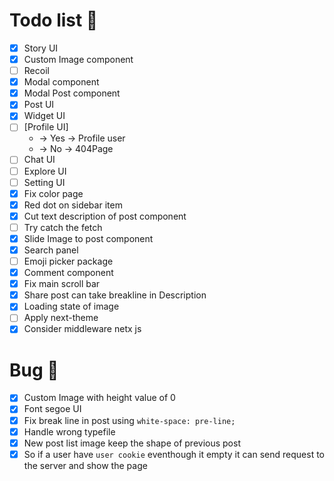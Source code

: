 # Todo list 📃

- [x] Story UI
- [x] Custom Image component
- [ ] Recoil
- [x] Modal component
- [x] Modal Post component
- [x] Post UI
- [x] Widget UI
- [ ] [Profile UI]
  - -> Yes -> Profile user
  - -> No -> 404Page
- [ ] Chat UI
- [ ] Explore UI
- [ ] Setting UI
- [x] Fix color page
- [x] Red dot on sidebar item
- [x] Cut text description of post component
- [ ] Try catch the fetch
- [x] Slide Image to post component
- [x] Search panel
- [ ] Emoji picker package
- [x] Comment component
- [x] Fix main scroll bar
- [x] Share post can take breakline in Description
- [x] Loading state of image
- [ ] Apply next-theme
- [x] Consider middleware netx js

# Bug 🐛

- [x] Custom Image with height value of 0
- [x] Font segoe UI
- [x] Fix break line in post using `white-space: pre-line;`
- [x] Handle wrong typefile
- [x] New post list image keep the shape of previous post
- [x] So if a user have `user cookie` eventhough it empty it can send request to the server and show the page
